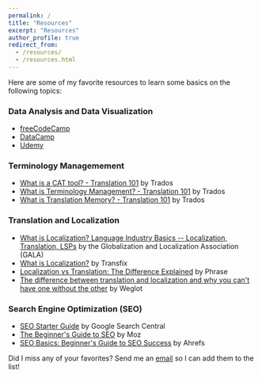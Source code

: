 ```yaml
---
permalink: /
title: "Resources"
excerpt: "Resources"
author_profile: true
redirect_from: 
  - /resources/
  - /resources.html
---
```


Here are some of my favorite resources to learn some basics on the following topics:

### Data Analysis and Data Visualization
* [freeCodeCamp](https://www.freecodecamp.org/)
* [DataCamp](https://www.datacamp.com/)
* [Udemy](https://www.udemy.com/)

### Terminology Managemement
* [What is a CAT tool? - Translation 101](https://www.youtube.com/watch?v=5GhX1XA_vsA&list=PLeCTib6EEYZH5IdtzMbvYY11X4HuhJA0k&index=10&ab_channel=Trados) by Trados
* [What is Terminology Management? - Translation 101](https://www.youtube.com/watch?v=ACW9VFDwmww&list=PLeCTib6EEYZH5IdtzMbvYY11X4HuhJA0k&index=48&ab_channel=Trados) by Trados
* [What is Translation Memory? - Translation 101](https://www.youtube.com/watch?v=MmsBe7BitG4&list=PLeCTib6EEYZH5IdtzMbvYY11X4HuhJA0k&index=49&ab_channel=Trados) by Trados

### Translation and Localization
* [What is Localization? Language Industry Basics -- Localization, Translation, LSPs](https://www.youtube.com/watch?v=VhGlcy8rVoI&ab_channel=GlobalizationandLocalizationAssociation%28GALA%29) by the Globalization and Localization Association (GALA)
* [What is Localization?](https://www.youtube.com/watch?v=lwzxEIIST78&ab_channel=Transifex) by Transfix
* [Localization vs Translation: The Difference Explained](https://phrase.com/blog/posts/localization-isnt-just-about-translation/) by Phrase
* [The difference between translation and localization and why you can't have one without the other](https://www.weglot.com/blog/translation-and-localization) by Weglot

### Search Engine Optimization (SEO)
* [SEO Starter Guide](https://developers.google.com/search/docs) by Google Search Central
* [The Beginner's Guide to SEO](https://moz.com/beginners-guide-to-seo) by Moz
* [SEO Basics: Beginner's Guide to SEO Success](https://ahrefs.com/blog/seo-basics/) by Ahrefs

Did I miss any of your favorites? Send me an [email](mailto:lauradcummings@yahoo.com) so I can add them to the list!
